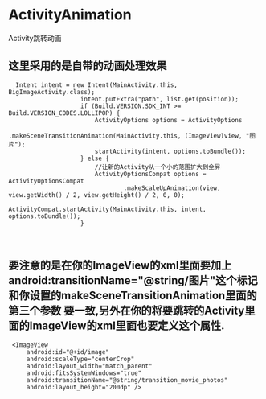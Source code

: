 # ActivityAnimation
Activity跳转动画
## 这里采用的是自带的动画处理效果    
```
  Intent intent = new Intent(MainActivity.this, BigImageActivity.class);
                    intent.putExtra("path", list.get(position));
                    if (Build.VERSION.SDK_INT >= Build.VERSION_CODES.LOLLIPOP) {
                        ActivityOptions options = ActivityOptions
                                .makeSceneTransitionAnimation(MainActivity.this, (ImageView)view, "图片");
                        startActivity(intent, options.toBundle());
                    } else {
                        //让新的Activity从一个小的范围扩大到全屏
                        ActivityOptionsCompat options = ActivityOptionsCompat
                                .makeScaleUpAnimation(view, view.getWidth() / 2, view.getHeight() / 2, 0, 0);
                        ActivityCompat.startActivity(MainActivity.this, intent, options.toBundle());
                    } 
```   
 
## 要注意的是在你的ImageView的xml里面要加上android:transitionName="@string/图片"这个标记和你设置的makeSceneTransitionAnimation里面的第三个参数 要一致,另外在你的将要跳转的Activity里面的ImageView的xml里面也要定义这个属性.   
```
 <ImageView
     android:id="@+id/image"
     android:scaleType="centerCrop"
     android:layout_width="match_parent"
     android:fitsSystemWindows="true"
     android:transitionName="@string/transition_movie_photos"
     android:layout_height="200dp" />   
```
             
